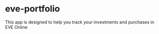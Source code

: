 eve-portfolio
=============

This app is designed to help you track your investments and purchases in EVE Online
